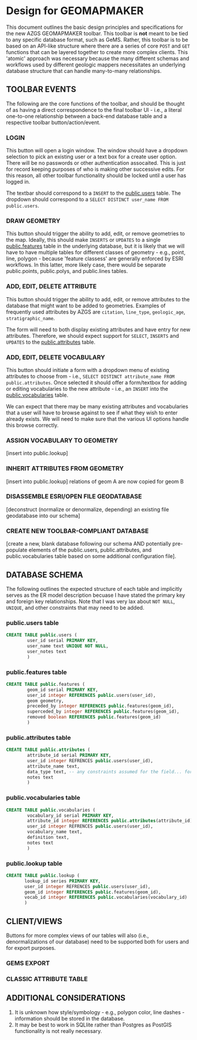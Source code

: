 # Design for GEOMAPMAKER
This document outlines the basic design principles and specifications for the new AZGS GEOMAPMAKER toolbar. This toolbar is **not** meant to be tied to any specific database format, such as GeMS. Rather, this toolbar is to be based on an API-like structure where there are a series of core `POST` and `GET` functions that can be layered together to create more complex clients. This 'atomic' approach was necessary because the many different schemas and workflows used by different geologic mappers necessitates an underlying database structure that can handle many-to-many relationships.

## TOOLBAR EVENTS
The following are the core functions of the toolbar, and should be thought of as having a direct correspondence to the final toolbar UI - i.e., a literal one-to-one relationship between a back-end database table and a respective toolbar button/action/event.

### LOGIN 
This button will open a login window. The window should have a dropdown selection to pick an existing user or a text box for a create user option. There will be no passwords or other authentication assocaited. This is just for record keeping purposes of who is making other successive edits. For this reason, all other toolbar functionality should be locked until a user has logged in.

The textbar should correspond to a `INSERT` to the [public.users](#publicusers-table) table.
The dropdown should correspond to a `SELECT DISTINCT user_name FROM public.users`.

### DRAW GEOMETRY 
This button should trigger the ability to add, edit, or remove geometries to the map. Ideally, this should make `INSERTS` or `UPDATES` to a single [public.features](#publicfeatures-table) table in the underlying database, but it is likely that we will have to have multiple tables for different classes of geometry - e.g., point, line, polygon - because 'feature classess' are generally enforced by ESRI workflows. In this latter, more likely case, there would be separate public.points, public.polys, and public.lines tables.

### ADD, EDIT, DELETE ATTRIBUTE 
This button should trigger the ability to add, edit, or remove attributes to the database that might want to be added to geometries. Examples of frequently used attributes by AZGS are `citation`, `line_type`, `geologic_age`, `stratigraphic_name`.

The form will need to both display existing attributes and have entry for new attributes. Therefore, we should expect support for `SELECT`, `INSERTS` and `UPDATES` to the [public.attributes](#publicattributes-table) table. 

### ADD, EDIT, DELETE VOCABULARY 
This button should initiate a form with a dropdown menu of existing attributes to choose from - i.e., `SELECT DISTINCT attribute_name FROM public.attributes`. Once selected it should offer a form/textbox for adding or editing vocabularies to the new attribute - i.e., an `INSERT` into the [public.vocabularies](#publicvocabularies-table) table.

We can expect that there may be many existing attributes and vocabularies that a user will have to browse against to see if what they wish to enter already exists. We will need to make sure that the various UI options handle this browse correctly.

### ASSIGN VOCABULARY TO GEOMETRY
[insert into public.lookup]

### INHERIT ATTRIBUTES FROM GEOMETRY
[insert into public.lookup]
relations of geom A are now copied for geom B

### DISASSEMBLE ESRI/OPEN FILE GEODATABASE
[deconstruct (normalize or denormalize, depending) an existing file geodatabase into our schema]

### CREATE NEW TOOLBAR-COMPLIANT DATABASE
[create a new, blank database following our schema AND potentially pre-populate elements of the public.users, public.attributes, and public.vocabularies table based on some additional configuration file].

## DATABASE SCHEMA
The following outlines the expected structure of each table and implicitly serves as the ER model description becuase I have stated the primary key and foreign key relationships. Note that I was very lax about `NOT NULL`, `UNIQUE`, and other constraints that may need to be added. 

### public.users table
````SQL
CREATE TABLE public.users (
        user_id serial PRIMARY KEY, 
        user_name text UNIQUE NOT NULL, 
        user_notes text
        )
````

### public.features table
````SQL
CREATE TABLE public.features (
        geom_id serial PRIMARY KEY, 
        user_id integer REFERENCES public.users(user_id), 
        geom geometry, 
        preceded_by integer REFERENCES public.features(geom_id), 
        superceded_by integer REFERENCES public.features(geom_id), 
        removed boolean REFERENCES public.features(geom_id)
        )
````

### public.attributes table
````SQL
CREATE TABLE public.attributes (
        attribute_id serial PRIMARY KEY,
        user_id integer REFRENCES public.users(user_id),
        attribute_name text,
        data_type text, -- any constraints assumed for the field... for example should it only be integers only or is a long text string expected field
        notes text
        )
 ````
 
 ### public.vocabularies table
````SQL
CREATE TABLE public.vocabularies (
        vocabulary_id serial PRIMARY KEY,
        attribute_id integer REFERENCES public.attributes(attribute_id) NOT NULL
        user_id integer REFRENCES public.users(user_id),
        vocabulary_name text,
        definition text,
        notes text
        )
 ````
 
 ### public.lookup table
 ````SQL
CREATE TABLE public.lookup (
        lookup_id series PRIMARY KEY,
        user_id integer REFRENCES public.users(user_id),
        geom_id integer REFERENCES public.features(geom_id), 
        vocab_id integer REFERENCES public.vocabularies(vocabulary_id)
        )
````

## CLIENT/VIEWS
Buttons for more complex views of our tables will also (i.e., denormalizations of our database) need to be supported both for users and for export purposes.

### GEMS EXPORT

### CLASSIC ATTRIBUTE TABLE

## ADDITIONAL CONSIDERATIONS
1. It is unknown how style/symbology - e.g., polygon color, line dashes - information should be stored in the database.
2. It may be best to work in SQLlite rather than Postgres as PostGIS functionality is not really necessary.
